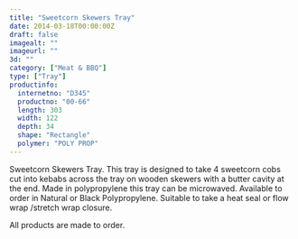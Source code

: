 ```yaml
---
title: "Sweetcorn Skewers Tray"
date: 2014-03-18T00:00:00Z
draft: false
imagealt: ""
imageurl: ""
3d: ""
category: ["Meat & BBQ"]
type: ["Tray"]
productinfo:
  internetno: "D345"
  productno: "00-66"
  length: 303
  width: 122
  depth: 34
  shape: "Rectangle"
  polymer: "POLY PROP"
---
```

Sweetcorn Skewers Tray. This tray is designed to take 4 sweetcorn cobs cut into kebabs across the tray on wooden skewers with a butter cavity at the end. Made in polypropylene this tray can be microwaved. Available to order in Natural or Black Polypropylene. Suitable to take a heat seal or flow wrap /stretch wrap closure.

All products are made to order.

 